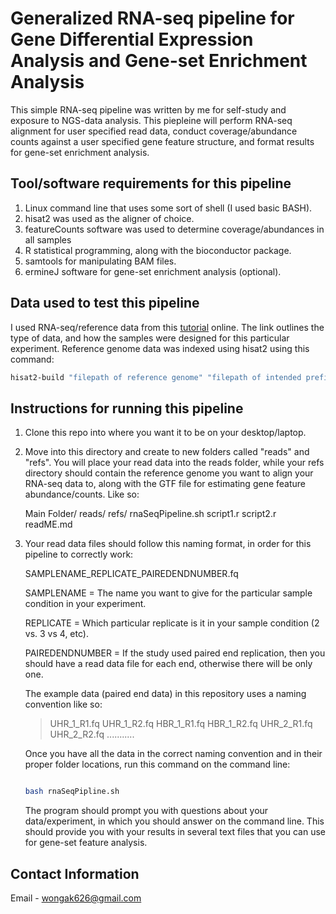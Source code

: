 # Generalized RNA-seq pipeline for Gene Differential Expression Analysis and Gene-set Enrichment Analysis

This simple RNA-seq pipeline was written by me for self-study and exposure to NGS-data analysis. This piepleine will
perform RNA-seq alignment for user specified read data, conduct coverage/abundance counts against a user specified
gene feature structure, and format results for gene-set enrichment analysis.

## Tool/software requirements for this pipeline
1. Linux command line that uses some sort of shell (I used basic BASH).
2. hisat2 was used as the aligner of choice.
3. featureCounts software was used to determine coverage/abundances in all samples
4. R statistical programming, along with the bioconductor package.
5. samtools for manipulating BAM files.
6. ermineJ software for gene-set enrichment analysis (optional).

## Data used to test this pipeline
I used RNA-seq/reference data from this [tutorial](https://github.com/griffithlab/rnaseq_tutorial/wiki/RNAseq-Data) online. 
The link outlines the type of data, and how the samples were designed for this particular experiment. Reference genome 
data was indexed using hisat2 using this command: 

```bash
hisat2-build "filepath of reference genome" "filepath of intended prefix index files"
```

## Instructions for running this pipeline
1. Clone this repo into where you want it to be on your desktop/laptop.

2. Move into this directory and create to new folders called "reads" and "refs". You will place your read data into the 
   reads folder, while your refs directory should contain the reference genome you want to align your RNA-seq data to, 
   along with the GTF file for estimating gene feature abundance/counts. Like so:

   Main Folder/
      reads/
      refs/
      rnaSeqPipeline.sh
      script1.r
      script2.r
      readME.md


3. Your read data files should follow this naming format, in order for this pipeline to correctly work:

   SAMPLENAME_REPLICATE_PAIREDENDNUMBER.fq

   SAMPLENAME = The name you want to give for the particular sample condition in your experiment.

   REPLICATE = Which particular replicate is it in your sample condition (2 vs. 3 vs 4, etc). 

   PAIREDENDNUMBER = If the study used paired end replication, then you should have a read data file for each end, otherwise
   there will be only one.

   The example data (paired end data) in this repository uses a naming convention like so:
   
   > UHR_1_R1.fq
   > UHR_1_R2.fq
   > HBR_1_R1.fq
   > HBR_1_R2.fq
   > UHR_2_R1.fq
   > UHR_2_R2.fq 
   > ...........

   Once you have all the data in the correct naming convention and in their proper folder locations, run this command on the 
   command line:

   ```bash

   bash rnaSeqPipline.sh

   ```
   The program should prompt you with questions about your data/experiment, in which you should answer on the
   command line. This should provide you with your results in several text files that you can use for gene-set 
   feature analysis.



## Contact Information
Email - wongak626@gmail.com